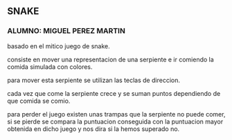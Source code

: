 ## SNAKE

### ALUMNO: MIGUEL PEREZ MARTIN

basado en el mitico juego de snake.

consiste en mover una representacion de una serpiente e ir comiendo la comida simulada con colores.

para mover esta serpiente se utilizan las teclas de direccion.

cada vez que come la serpiente crece y se suman puntos dependiendo de que comida se comio.

para perder el juego existen unas trampas que la serpiente no puede comer, si se pierde se compara la puntuacion conseguida con la puntuacion mayor obtenida en dicho juego y nos dira si la hemos superado no.
